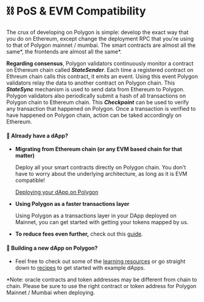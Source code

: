 # ⛓ PoS & EVM Compatibility

The crux of developing on Polygon is simple: develop the exact way that you do on Ethereum, except change the deployment RPC that you're using to that of Polygon mainnet / mumbai. The smart contracts are almost all the same\*, the frontends are almost all the same\*.

**Regarding consensus**, Polygon validators continuously monitor a contract on Ethereum chain called _**StateSender**_. Each time a registered contract on Ethreum chain calls this contract, it emits an event. Using this event Polygon validators relay the data to another contract on Polygon chain. This _**StateSync**_ mechanism is used to send data from Ethereum to Polygon. Polygon validators also periodically submit a hash of all transactions on Polygon chain to Ethereum chain. This _**Checkpoint**_ can be used to verify any transaction that happened on Polygon. Once a transaction is verified to have happened on Polygon chain, action can be taked accordingly on Ethereum.

#### **🦕 Already have a dApp?**

*   **Migrating from Ethereum chain (or any EVM based chain for that matter)**

    Deploy all your smart contracts directly on Polygon chain. You don't have to worry about the underlying architecture, as long as it is EVM compatible!

    [Deploying your dApp on Polygon](https://docs.polygon.technology/docs/integrate/quickstart)
*   **Using Polygon as a faster transactions layer**

    Using Polygon as a transactions layer in your DApp deployed on Mainnet, you can get started with getting your tokens mapped by us.
* **To reduce fees even further,** check out this [guide](https://docs.polygon.technology/docs/develop/metatransactions/getting-started).

#### **🌱 Building a new dApp on Polygon?**

* Feel free to check out some of the [learning resources](../readme/cooking-with-polygon/learning-resources.md) or go straight down to [recipes](broken-reference) to get started with example dApps.



\*Note: oracle contracts and token addresses may be different from chain to chain. Please be sure to use the right contract or token address for Polygon Mainnet / Mumbai when deploying.
